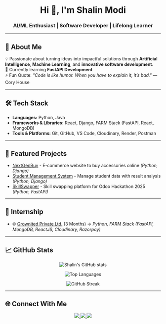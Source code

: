 <h1 align="center">Hi 👋, I'm Shalin Modi</h1>
<h3 align="center">AI/ML Enthusiast | Software Developer | Lifelong Learner</h3>

---

## 🚀 About Me
💡 Passionate about turning ideas into impactful solutions through **Artificial Intelligence**, **Machine Learning**, and **innovative software development**.  
🌱 Currently learning **FastAPI Development**  
⚡ Fun Quote: *"Code is like humor. When you have to explain it, it’s bad."* — Cory House  

---

## 🛠 Tech Stack
- **Languages:** Python, Java  
- **Frameworks & Libraries:** React, Django, FARM Stack (FastAPI, React, MongoDB)  
- **Tools & Platforms:** Git, GitHub, VS Code, Cloudinary, Render, Postman  

---

## 📌 Featured Projects
- [NextGenBuy](#) - E-commerce website to buy accessories online *(Python, Django)*  
- [Student Management System](#) - Manage student data with result analysis *(Python, Django)*  
- [SkillSwapper](#) - Skill swapping platform for Odoo Hackathon 2025 *(Python, FastAPI)*  

---

## 💼 Internship
- 🌐 [Grownited Private Ltd.](https://grownited.com/) (3 Months) → *Python, FARM Stack (FastAPI, MongoDB, ReactJS, Cloudinary, Razorpay)*  

---

## 📈 GitHub Stats
<p align="center">
  <img src="https://github-readme-stats.vercel.app/api?username=shalin1352004&show_icons=true&theme=tokyonight" alt="Shalin's GitHub stats" />
</p>
<p align="center">
  <img src="https://github-readme-stats.vercel.app/api/top-langs/?username=shalin1352004&layout=compact&theme=tokyonight" alt="Top Languages" />
</p>
<p align="center">
  <img src="https://github-readme-streak-stats.herokuapp.com/?user=shalin1352004&theme=tokyonight" alt="GitHub Streak" />
</p>

---

## 🌐 Connect With Me
<p align="center">
  <a href="https://linkedin.com/in/shalinmodi60">
    <img src="https://img.shields.io/badge/LinkedIn-0077B5?style=for-the-badge&logo=linkedin&logoColor=white" />
  </a>
  <a href="https://shalin1352004.github.io/Portfolio-Shalin/">
    <img src="https://img.shields.io/badge/Portfolio-000000?style=for-the-badge&logo=github&logoColor=white" />
  </a>
  <a href="mailto:shalinmodi60@gmail.com">
    <img src="https://img.shields.io/badge/Email-D14836?style=for-the-badge&logo=gmail&logoColor=white" />
  </a>
</p>
